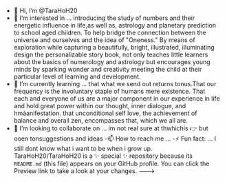 - 👋 Hi, I’m @TaraHoH20
- 👀 I’m interested in ...   introducing the study of numbers and their energetic influence in life,as well as, astrology and planetary prediction to school aged children. To help bridge the connection between the universe and ourselves and the idea of  "Oneness." By means of exploration while capturing a beautifully, bright, illustrated, illuminating design the personalizable story book, not only teaches little learners about the basics of numerology and astrology but encourages young minds by sparking wonder and creativity meeting the child at their particular level of learning and development.
- 🌱 I’m currently learning ... that what we send out returns tonus.That our frequency is the involuntary staple of humans mere existence. That each and everyone of us are a major component in our experience in life and hold great power within our thought, inner dialogue, and hmàanifestation. that unconditional self love, the achievement of balance and overall zen, encompasses that, which we all are.
- 💞️ I’m looking to collaborate on ... im not real sure at thwhichis 👉 but ooen tonsuggestions and ideas 
-📫 How to reach me ...
-⚡ Fun fact: ... I still dont know what i want to be when i grow up.   
TaraHoH20/TaraHoH20 is a ✨ special ✨ repository because its `README.md` (this file) appears on your GitHub profile.
You can click the Preview link to take a look at your changes.
--->
